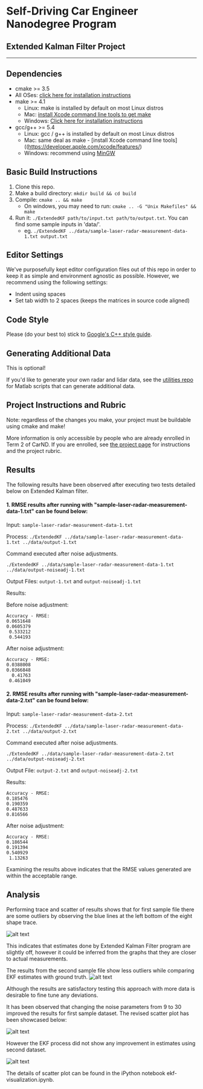 # Self-Driving Car Engineer Nanodegree Program
## Extended Kalman Filter Project

---

## Dependencies

[//]: # (Image References)
[image1]: ./data/ScatterPlotForSampleFile-1.png
[image2]: ./data/ScatterPlotForSampleFile-2.png
[image3]: ./data/ScatterPlotForSampleFile-3.png
[image4]: ./data/ScatterPlotForSampleFile-4.png

* cmake >= 3.5
 * All OSes: [click here for installation instructions](https://cmake.org/install/)
* make >= 4.1
  * Linux: make is installed by default on most Linux distros
  * Mac: [install Xcode command line tools to get make](https://developer.apple.com/xcode/features/)
  * Windows: [Click here for installation instructions](http://gnuwin32.sourceforge.net/packages/make.htm)
* gcc/g++ >= 5.4
  * Linux: gcc / g++ is installed by default on most Linux distros
  * Mac: same deal as make - [install Xcode command line tools]((https://developer.apple.com/xcode/features/)
  * Windows: recommend using [MinGW](http://www.mingw.org/)

## Basic Build Instructions

1. Clone this repo.
2. Make a build directory: `mkdir build && cd build`
3. Compile: `cmake .. && make`
   * On windows, you may need to run: `cmake .. -G "Unix Makefiles" && make`
4. Run it: `./ExtendedKF path/to/input.txt path/to/output.txt`. You can find
   some sample inputs in 'data/'.
    - eg. `./ExtendedKF ../data/sample-laser-radar-measurement-data-1.txt output.txt`

## Editor Settings

We've purposefully kept editor configuration files out of this repo in order to
keep it as simple and environment agnostic as possible. However, we recommend
using the following settings:

* Indent using spaces
* Set tab width to 2 spaces (keeps the matrices in source code aligned)

## Code Style

Please (do your best to) stick to [Google's C++ style guide](https://google.github.io/styleguide/cppguide.html).

## Generating Additional Data

This is optional!

If you'd like to generate your own radar and lidar data, see the
[utilities repo](https://github.com/udacity/CarND-Mercedes-SF-Utilities) for
Matlab scripts that can generate additional data.

## Project Instructions and Rubric

Note: regardless of the changes you make, your project must be buildable using
cmake and make!

More information is only accessible by people who are already enrolled in Term 2
of CarND. If you are enrolled, see [the project page](https://classroom.udacity.com/nanodegrees/nd013/parts/40f38239-66b6-46ec-ae68-03afd8a601c8/modules/0949fca6-b379-42af-a919-ee50aa304e6a/lessons/f758c44c-5e40-4e01-93b5-1a82aa4e044f/concepts/12dd29d8-2755-4b1b-8e03-e8f16796bea8)
for instructions and the project rubric.

## Results
The following results have been observed after executing two tests detailed below on Extended Kalman filter.
#### 1. RMSE results after running with "sample-laser-radar-measurement-data-1.txt" can be found below:

Input: `sample-laser-radar-measurement-data-1.txt`

Process:
`./ExtendedKF ../data/sample-laser-radar-measurement-data-1.txt ../data/output-1.txt`

Command executed after noise adjustments.

`./ExtendedKF ../data/sample-laser-radar-measurement-data-1.txt ../data/output-noiseadj-1.txt`

Output Files: `output-1.txt` and `output-noiseadj-1.txt`

Results:

Before noise adjustment:
```
Accuracy - RMSE:
0.0651648
0.0605379
 0.533212
 0.544193
```

After noise adjustment:
```
Accuracy - RMSE:
0.0388008
0.0366848
  0.41763
 0.461049
 ```

#### 2. RMSE results after running with "sample-laser-radar-measurement-data-2.txt" can be found below:

Input: ```sample-laser-radar-measurement-data-2.txt```

Process: ```./ExtendedKF ../data/sample-laser-radar-measurement-data-2.txt ../data/output-2.txt```

Command executed after noise adjustments.

`./ExtendedKF ../data/sample-laser-radar-measurement-data-2.txt ../data/output-noiseadj-2.txt`

Output File: ```output-2.txt``` and ```output-noiseadj-2.txt```

Results:

```
Accuracy - RMSE:
0.185476
0.190359
0.487633
0.816566
```

After noise adjustment:
```
Accuracy - RMSE:
0.186544
0.191394
0.540929
 1.13263
```

Examining the results above indicates that the RMSE values generated are within the acceptable range.

## Analysis
Performing trace and scatter of results shows that for first sample file there are some outliers by observing the blue lines at the left bottom of the eight shape trace.

![alt text][image1]

This indicates that estimates done by Extended Kalman Filter program are slightly off, however it could be inferred from the graphs that they are closer to actual measurements.

The results from the second sample file show less outliers while comparing EKF estimates with ground truth.
![alt text][image2]

Although the results are satisfactory testing this approach with more data is desirable to fine tune any deviations.

It has been observed that changing the noise parameters from 9 to 30 improved the results for first sample dataset. The revised scatter plot has been showcased below:

![alt text][image3]

However the EKF process did not show any improvement in estimates using second dataset.

![alt text][image4]

The details of scatter plot can be found in the iPython notebook ekf-visualization.ipynb.
